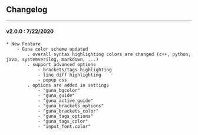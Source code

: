 ## Changelog
***

#### v2.0.0 : 7/22/2020

	* New Feature
		- Guna color scheme updated
			. overall syntax highlighting colors are changed (c++, python, java, systemverilog, markdown, ...)
			. support advanced options
				- brackets/tags highlighting
				- line diff highlighting
				- popup css
			. options are added in settings
				- "guna_bgcolor"
				- "guna_guide"
				- "guna_active_guide"
				- "guna_brackets_options"
				- "guna_brackets_color"
				- "guna_tags_options"
				- "guna_tags_color"
				- "input_font.color"
